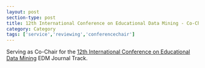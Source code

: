 ```yaml
---
layout: post
section-type: post
title: 12th International Conference on Educational Data Mining - Co-Chair of EDM Journal Track 
category: Category
tags: ['service','reviewing','conferencechair']
---
```

Serving as Co-Chair for the [12th International Conference on Educational Data Mining](https://educationaldatamining.org/edm2019/) EDM Journal Track.

